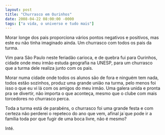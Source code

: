 ```yaml
---
layout: post
title: "Churrasco em Ourinhos"
date: 2008-04-22 08:00:00 -0000
tags: ["a vida, o universo e tudo mais"]
---
```

Morar longe dos pais proporciona vários pontos negativos e positivos, mas este eu não tinha imaginado ainda. Um churrasco com todos os pais da turma.

Vim para São Paulo neste feriadão carioca, e de quebra fui para Ourinhos, cidade onde meu irmão estuda geografia na UNESP, para um churrasco que a turma dele realiza junto com os pais.

Morar numa cidade onde todos os alunos são de fora e ninguém tem nada, todos estão sozinhos, produz uma grande união na turma, pelo menos foi isso o que eu vi lá com os amigos do meu irmão. Uma galera unida e pronta pra se divertir, não importa o que aconteça, mesmo que o clube com mais torcedores no churrasco perca.

Toda a turma está de parabéns, o churrasco foi uma grande festa e com certeza não perderei o repeteco do ano que vem, afinal ja´que pode ir a família toda por que fugir de uma boca livre, não é mesmo?

Inté.